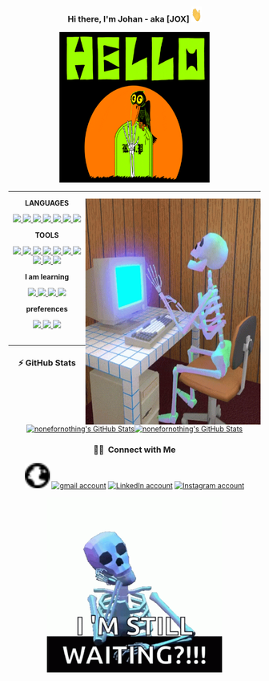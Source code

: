 <div align='center'>

### Hi there, I'm Johan - aka [JOX] <img alt="wave" width="20px" height="30px" width="20px" src="/assets/wave.gif" />

<img alt="hello" width="300px" height="300px" src="/assets/hello.gif"/>
</div>

---

<img alt="work-like-hell" align="right" width="350px" height="450px" src="/assets/tenor.gif" />

<div align='center'>

**LANGUAGES**

</div >

<div align='center'>

  <a href='https://www.blender.org/' target='_blank' rel='noopener' rel='noreferrer'>
    <img src='https://img.shields.io/badge/c%20-%2300599C.svg?&style=flat-square&logo=c&logoColor=white' />
  </a>
  <a href='https://www.w3schools.com/html/html_intro.asp' target='_blank' rel='noopener' rel='noreferrer'>
    <img src='https://img.shields.io/badge/html5%20-%23E34F26.svg?&style=flat-square&logo=html5&logoColor=white' />
  </a>
  <a href='https://css-tricks.com/' target='_blank' rel='noopener' rel='noreferrer'>
    <img src='https://img.shields.io/badge/css-%23239120.svg?&style=flat-square&logo=css3&logoColor=white' />
  </a>
    <a href='https://developer.mozilla.org/en-US/docs/Web/JavaScript' target='_blank' rel='noopener' rel='noreferrer'>
    <img src='https://img.shields.io/badge/javascript-%23F7DF1E.svg?&style=flat-square&logo=javascript&logoColor=white&labelColor=yellow' />
  </a>
      <a href='https://docs.oracle.com/en/java' target='_blank' rel='noopener' rel='noreferrer'>
    <img src='https://img.shields.io/badge/java-%23ED8B00.svg?&style=flat-square&logo=java&logoColor=white' />
  </a>
    <a href='https://www.python.org/' target='_blank' rel='noopener' rel='noreferrer'>
    <img src='https://img.shields.io/badge/python-%233776AB.svg?&style=flat-square&logo=python&logoColor=white' />
  </a>
  <a href='https://developer.mozilla.org/en-US/docs/Web/JavaScript' target='_blank' rel='noopener' rel='noreferrer'>
  <img src='https://img.shields.io/badge/-Jira-00979D?style=flat-square&logo=jira-software&logoColor=0052CC'/></a>

  </div>

<div align='center'>

**TOOLS**

  </div>

<div align='center'>
   <a href='https://dev.mysql.com/doc/' target='_blank' rel='noopener' rel='noreferrer'>
    <img src='https://img.shields.io/badge/mysql-%2300f.svg?&style=flat-square&logo=mysql&logoColor=white' />
  </a>

  <a href='https://firebase.google.com/docs' target='_blank' rel='noopener' rel='noreferrer'>
    <img src='https://img.shields.io/badge/firebase%20-%23039BE5.svg?&style=flat-square&logo=firebase' />
  </a>

  <a href='https://vercel.com/docs' target='_blank' rel='noopener' rel='noreferrer'>
    <img src='https://img.shields.io/badge/vercel%20-%23000000.svg?&style=flat-square&logo=vercel&logoColor=white' />
  </a>

  <a href='https://helpx.adobe.com/xd/user-guide.html' target='_blank' rel='noopener' rel='noreferrer'>
    <img src='https://img.shields.io/badge/adobe%20xd%20-%23FF26BE.svg?&style=flat-square&logo=adobe%20xd&logoColor=white' />
  </a>
  <a href='https://helpx.adobe.com/illustrator/user-guide.html' target='_blank' rel='noopener' rel='noreferrer'>
    <img src='https://img.shields.io/badge/adobe%20illustrator%20-%23FF9A00.svg?&style=flat-square&logo=adobe%20illustrator&logoColor=white' />
  </a>
  <a href='https://developer.mozilla.org/en-US/docs/Web/JavaScript' target='_blank' rel='noopener' rel='noreferrer'>
   <img src="https://img.shields.io/badge/-Arduino-00979D?style=flat-square&logo=Arduino&logoColor=white"/>
  </a>
  <a href='https://developer.mozilla.org/en-US/docs/Web/JavaScript' target='_blank' rel='noopener' rel='noreferrer'>
  <img src="https://img.shields.io/badge/github%20-%23121011.svg?&style=flat-square&logo=github&logoColor=white"/>
  </a>
  <a href='https://git-scm.com' target='_blank' rel='noopener' rel='noreferrer'>
    <img src='https://img.shields.io/static/v1?label=&message=git&style=flat-square&logo=git&logoColor=f05032&color=black' />
  </a>
  <a href='https://getbootstrap.com/' target='_blank' rel='noopener' rel='noreferrer'>
    <img src='https://img.shields.io/static/v1?label=&message=Bootstrap&style=flat-square&logo=bootstrap&logoColor=563d7c&color=black' />
  </a>
  <a href='https://www.krita.org/' target='_blank' rel='noopener' rel='noreferrer'>
    <img src='https://img.shields.io/badge/node.js%20-%2343853D.svg?&style=flat-square&logo=node.js&logoColor=white' />
  </a>

  </div>

  <div align='center'>

**I am learning**

  </div>

  <div align='center'>

  <a href='https://reactjs.org/' target='_blank' rel='noopener' rel='noreferrer'>
    <img src='<img src="https://img.shields.io/badge/bootstrap%20-%23563D7C.svg?&style=flat-square&logo=bootstrap&logoColor=white"/>' />
  </a>
  <a href='https://godotengine.org/' target='_blank' rel='noopener' rel='noreferrer'>
    <img src='https://img.shields.io/badge/react%20-%2320232a.svg?&style=flat-square&logo=react&logoColor=%2361DAFB' />
  </a>
  <a href='https://cmake.org/' target='_blank' rel='noopener' rel='noreferrer'>
    <img src='https://img.shields.io/badge/react_native%20-%2320232a.svg?&style=flat-square&logo=react&logoColor=%2361DAFB' />
  </a>
  <img src='https://img.shields.io/static/v1?label=&message=cryptography&style=flat-square&logo=hashing&logoColor=green&color=black' />

  </div>

  <div align='center'>

**preferences**

<a href='https://code.visualstudio.com/' target='_blank' rel='noopener' rel='noreferrer'>
  <img src='https://img.shields.io/static/v1?label=OS&message=Windows&color=0078D6&logo=windows&logoColor=white&style=flat-square'/>
  </a>
  <a href='https://code.visualstudio.com/' target='_blank' rel='noopener' rel='noreferrer'>
  <img src='https://img.shields.io/badge/Editor-VSCode-blue?style=flat-square&logo=visual-studio-code&logoColor=white' />
  </a>
  <a href='https://cmake.org/' target='_blank' rel='noopener' rel='noreferrer'>
 <img src='https://img.shields.io/static/v1?label=Language&message=C&color=2300599C&style=flat-square&logo=C' />
  </a>

  <!-- https://img.shields.io/badge/c%20-%2300599C.svg?&style=flat-square&logo=c&logoColor=white -->

 <!-- <img src='https://img.shields.io/badge/windows-0078D6?logo=windows&logoColor=white&style=flat-square' /> -->

  </div>

<br />

---

<div align='center'>

### :zap: GitHub Stats

<a href=""><img height="137.3px" alt="nonefornothing's GitHub Stats" src="https://github-readme-stats-gamma-eosin.vercel.app/api?username=nonefornothing&hide_title=true&hide_border=true&show_icons=true&include_all_commits=true&count_private=true&line_height=21&text_color=000&icon_color=000&bg_color=0,ea6161,ffc64d,fffc4d,52fa5a&theme=graywhite" /><!-- wi*quL3fcV --><img height="137.3px" alt="nonefornothing's GitHub Stats" src="https://github-readme-stats-gamma-eosin.vercel.app/api/top-langs/?username=nonefornothing&hide=html&hide_title=true&hide_border=true&layout=compact&langs_count=7&exclude_repo=comp426&text_color=000&icon_color=fff&bg_color=0,52fa5a,4dfcff,c64dff&theme=graywhite" /></a>

### 🤝🏻 &nbsp;Connect with Me

<p align="center"> 
<a href="" target="_blank"><img alt="personal website" width="50px" height="50px" margin-right="50px" src="https://raw.githubusercontent.com/iconic/open-iconic/master/svg/globe.svg" ></a>
<a href="mailto:ambaritajohan10@gmail.com" target="_blank"><img alt="gmail account" width="50px" height="50px" margin-right="50px" src="https://cdn.jsdelivr.net/npm/simple-icons@v3/icons/gmail.svg" /></a>
<a href="https://www.linkedin.com/in/johan-ambarita-bb7bab148/" target="_blank"><img alt="LinkedIn account" width="50px" height="50px" margin-right="50px" src="https://cdn.jsdelivr.net/npm/simple-icons@v3/icons/linkedin.svg" /></a>
<a href="https://www.instagram.com/joxambarita/" target="_blank"><img alt="Instagram account" width="50px" height="50px" margin-right="50px" src="https://cdn.jsdelivr.net/npm/simple-icons@v3/icons/instagram.svg" /></a></p>

<img alt="waiting-skeleton" width="350px" height="350px" src="/assets/waiting-HD.gif" />

<br />

</div>

<!-- START gadpp -->
